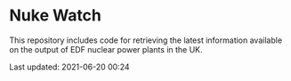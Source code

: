 # Nuke Watch

This repository includes code for retrieving the latest information available on the output of EDF nuclear power plants in the UK.

Last updated: 2021-06-20 00:24